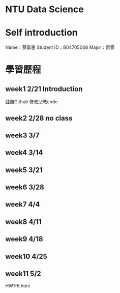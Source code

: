 # NTU Data Science

# Self introduction
Name：蔡承恩
Student ID：B04705008
Major：資管

# 學習歷程
## week1 2/21 Introduction
註冊Github
修改助教code

## week2 2/28 no class

## week3 3/7

## week4 3/14

## week5 3/21

## week6 3/28

## week7 4/4

## week8 4/11

## week9 4/18

## week10 4/25

## week11 5/2 
HW1-6.html






